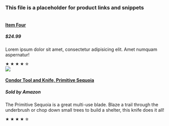 ### This file is a placeholder for product links and snippets

<div class="col-lg-4 col-md-6 mb-4">
  <div class="card h-100">
    <a href="#"><img class="card-img-top" src="http://placehold.it/700x400" alt=""></a>
    <div class="card-body">
      <h4 class="card-title">
        <a href="#">Item Four</a>
      </h4>
      <h5>$24.99</h5>
      <p class="card-text">Lorem ipsum dolor sit amet, consectetur adipisicing elit. Amet numquam aspernatur!</p>
    </div>
    <div class="card-footer">
      <small class="text-muted">&#9733; &#9733; &#9733; &#9733; &#9734;</small>
    </div>
  </div>
</div>


<div class="col-lg-4 col-md-6 mb-4">
  <div class="card h-100">
    <!--<a href="#"><img class="card-img-top" src="http://placehold.it/700x400" alt=""></a>-->
    <a target="_blank"  href="https://www.amazon.com/gp/offer-listing/B06Y5V6V6C/ref=as_li_tl?ie=UTF8&camp=1789&creative=9325&creativeASIN=B06Y5V6V6C&linkCode=am2&tag=rushfordenter-20&linkId=6e0c8cb6791e6796bcb71f570354b350"><img border="0" src="//ws-na.amazon-adsystem.com/widgets/q?_encoding=UTF8&MarketPlace=US&ASIN=B06Y5V6V6C&ServiceVersion=20070822&ID=AsinImage&WS=1&Format=_SL250_&tag=rushfordenter-20" ></a><img src="//ir-na.amazon-adsystem.com/e/ir?t=rushfordenter-20&l=am2&o=1&a=B06Y5V6V6C" width="1" height="1" border="0" alt="" style="border:none !important; margin:0px !important;" />
    <div class="card-body">
      <h4 class="card-title">
        <a href="https://amzn.to/38A19Xz">Condor Tool and Knife, Primitive Sequoia</a>
      </h4>
      <h5 id="productLabel">Sold by Amazon</h5>
      <p class="card-text">The Primitive Sequoia is a great multi-use blade. Blaze a trail through the underbrush or chop down small trees to build a shelter, this knife does it all!</p>
    </div>
    <div class="card-footer">
      <small class="text-muted">&#9733; &#9733; &#9733; &#9733; &#9734;</small>
    </div>
  </div>
</div>